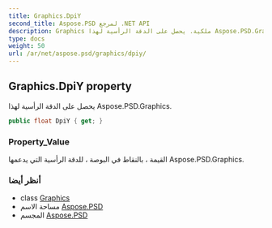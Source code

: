 ```yaml
---
title: Graphics.DpiY
second_title: Aspose.PSD لمرجع .NET API
description: Graphics ملكية. يحصل على الدقة الرأسية لهذا Aspose.PSD.Graphics.
type: docs
weight: 50
url: /ar/net/aspose.psd/graphics/dpiy/
---
```

## Graphics.DpiY property

يحصل على الدقة الرأسية لهذا Aspose.PSD.Graphics.

```csharp
public float DpiY { get; }
```

### Property_Value

القيمة ، بالنقاط في البوصة ، للدقة الرأسية التي يدعمها Aspose.PSD.Graphics.

### أنظر أيضا

* class [Graphics](../)
* مساحة الاسم [Aspose.PSD](../../graphics/)
* المجسم [Aspose.PSD](../../../)


